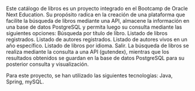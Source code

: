 Este catálogo de libros es un proyecto integrado en el Bootcamp de Oracle Next Education. Su propósito radica en la creación de una plataforma que facilite la búsqueda de libros mediante una API, almacene la información en una base de datos PostgreSQL y permita luego su consulta mediante las siguientes opciones:
Búsqueda por título de libro.
Listado de libros registrados.
Listado de autores registrados.
Listado de autores vivos en un año específico.
Listado de libros por idioma.
Salir.
La búsqueda de libros se realiza mediante la consulta a una API (gutendex), mientras que los resultados obtenidos se guardan en la base de datos PostgreSQL para su posterior consulta y visualización.

Para este proyecto, se han utilizado las siguientes tecnologías:
Java, Spring, mySQL.
